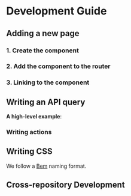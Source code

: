 # Development Guide

## Adding a new page

### 1. Create the component


### 2. Add the component to the router


### 3. Linking to the component


## Writing an API query


**A high-level example**:


### Writing actions

## Writing CSS

We follow a [Bem](http://getbem.com/naming/) naming format.

## Cross-repository Development


